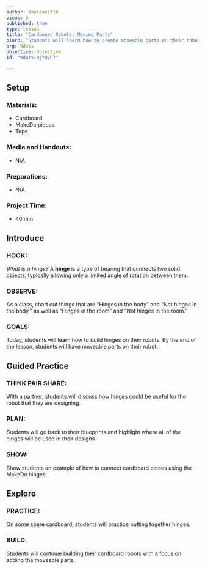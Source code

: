 ```yaml
---
author: danleavitt0
views: 0
published: true
type: lesson
title: "Cardboard Robots: Moving Parts"
blurb: "Students will learn how to create moveable parts on their robots by adding #MakeDo hinges. I have to finish writing to see how much space it"
org: 9dots
objective: Objective
id: "9dots-OjYHvD7"

---
```


## Setup

### Materials:

- Cardboard
- MakeDo pieces
- Tape

### Media and Handouts:

- N/A

### Preparations:

- N/A

### Project Time:

- 40 min

## Introduce

### HOOK:
_What is a hinge?_
A **hinge** is a type of bearing that connects two solid objects, typically allowing only a limited angle of rotation between them.

### OBSERVE:
As a class, chart out things that are “Hinges in the body” and “Not hinges in the body,” as well as “Hinges in the room” and “Not hinges in the room.”

### GOALS:
Today, students will learn how to build hinges on their robots. By the end of the lesson, students will have moveable parts on their robot.

## Guided Practice

### THINK PAIR SHARE:
With a partner, students will discuss how hinges could be useful for the robot that they are designing.

### PLAN:
Students will go back to their blueprints and highlight where all of the hinges will be used in their designs.

### SHOW:
Show students an example of how to connect cardboard pieces using the MakeDo hinges.

## Explore

### PRACTICE:
On some spare cardboard, students will practice putting together hinges.

### BUILD:
Students will continue building their cardboard robots with a focus on adding the moveable parts.
